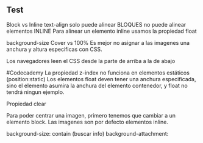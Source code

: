 ## Test

Block vs Inline
text-align solo puede alinear BLOQUES no puede alinear elementos INLINE
Para alinear un elemento inline usamos la propiedad float

background-size Cover vs 100%
Es mejor no asignar a las imagenes una anchura y altura especificas con CSS.

Los navegadores leen el CSS desde la parte de arriba a la de abajo


#Codecademy
La propiedad z-index no funciona en elementos estáticos (position:static)
Los elementos float deven tener una anchura especificada, sino el elemento asumira la anchura del elemento contenedor, y float no tendrá ningun ejemplo.

Propiedad clear

Para poder centrar una imagen, primero tenemos que cambiar a un elemento block. Las imagenes son por defecto elementos inline.

background-size: contain (buscar info)
background-attachment:
